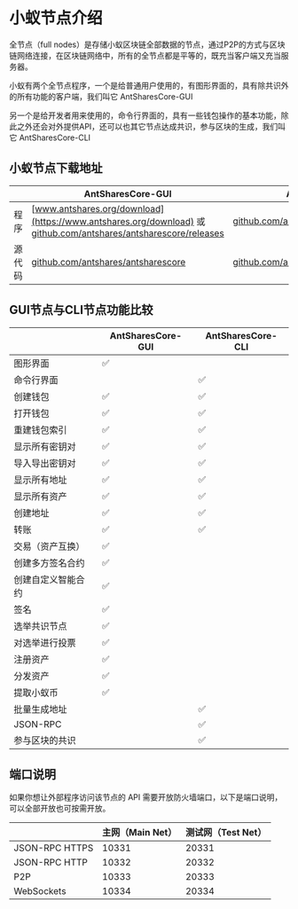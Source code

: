 # 小蚁节点介绍                               

全节点（full nodes）是存储小蚁区块链全部数据的节点，通过P2P的方式与区块链网络连接，在区块链网络中，所有的全节点都是平等的，既充当客户端又充当服务器。

小蚁有两个全节点程序，一个是给普通用户使用的，有图形界面的，具有除共识外的所有功能的客户端，我们叫它 AntSharesCore-GUI

另一个是给开发者用来使用的，命令行界面的，具有一些钱包操作的基本功能，除此之外还会对外提供API，还可以也其它节点达成共识，参与区块的生成，我们叫它 AntSharesCore-CLI

## 小蚁节点下载地址

|      | AntSharesCore-GUI                        | AntSharesCore-CLI                        |
| ---- | ---------------------------------------- | ---------------------------------------- |
| 程序   | [www.antshares.org/download](https://www.antshares.org/download) 或 [github.com/antshares/antsharescore/releases](https://github.com/antshares/antsharescore/releases) | [github.com/antshares/antsharescore/releases](https://github.com/antshares/antsharescore/releases) |
| 源代码  | [github.com/antshares/antsharescore](https://github.com/antshares/antsharescore) | [github.com/antshares/antsharescore](https://github.com/antshares/antsharescore) |

## GUI节点与CLI节点功能比较

|           | AntSharesCore-GUI | AntSharesCore-CLI |
| --------- | ----------------- | ----------------- |
| 图形界面      | ✅                 |                   |
| 命令行界面     |                   | ✅                 |
| 创建钱包      | ✅                 | ✅                 |
| 打开钱包      | ✅                 | ✅                 |
| 重建钱包索引    | ✅                 | ✅                 |
| 显示所有密钥对   | ✅                 | ✅                 |
| 导入导出密钥对   | ✅                 | ✅                 |
| 显示所有地址    | ✅                 | ✅                 |
| 显示所有资产    | ✅                 | ✅                 |
| 创建地址      | ✅                 | ✅                 |
| 转账        | ✅                 | ✅                 |
| 交易（资产互换）  | ✅                 |                   |
| 创建多方签名合约  | ✅                 |                   |
| 创建自定义智能合约 | ✅                 |                   |
| 签名        | ✅                 |                   |
| 选举共识节点    | ✅                 |                   |
| 对选举进行投票   | ✅                 |                   |
| 注册资产      | ✅                 |                   |
| 分发资产      | ✅                 |                   |
| 提取小蚁币     | ✅                 |                   |
| 批量生成地址    |                   | ✅                 |
| JSON-RPC  |                   | ✅                 |
| 参与区块的共识   |                   | ✅                 |

## 端口说明

如果你想让外部程序访问该节点的 API 需要开放防火墙端口，以下是端口说明，可以全部开放也可按需开放。

|                | 主网（Main Net） | 测试网（Test Net） |
| -------------- | ------------ | ------------- |
| JSON-RPC HTTPS | 10331        | 20331         |
| JSON-RPC HTTP  | 10332        | 20332         |
| P2P            | 10333        | 20333         |
| WebSockets     | 10334        | 20334         |